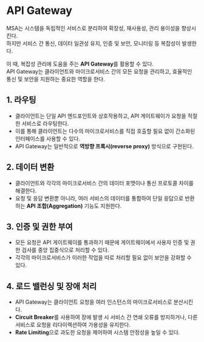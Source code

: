 # API Gateway

MSA는 시스템을 독립적인 서비스로 분리하여 확장성, 재사용성, 관리 용이성을 향상시킨다.  
하지만 서비스 간 통신, 데이터 일관성 유지, 인증 및 보안, 모니터링 등 복잡성이 발생한다.

이 때, 복잡성 관리에 도움을 주는 **API Gateway**를 활용할 수 있다.  
API Gateway는 클라이언트와 마이크로서비스 간의 모든 요청을 관리하고, 효율적인 통신 및 보안을 지원하는 중요한 역할을 한다.

## 1. 라우팅
- 클라이언트는 단일 API 엔드포인트와 상호작용하고, API 게이트웨이가 요청을 적절한 서비스로 라우팅한다.
- 이를 통해 클라이언트는 다수의 마이크로서비스를 직접 호출할 필요 없이 간소화된 인터페이스를 사용할 수 있다.
- API Gateway는 일반적으로 **역방향 프록시(reverse proxy)** 방식으로 구현된다.
 
## 2. 데이터 변환
- 클라이언트와 각각의 마이크로서비스 간의 데이터 포맷이나 통신 프로토콜 차이를 해결한다.
- 요청 및 응답 변환뿐 아니라, 여러 서비스의 데이터를 통합하여 단일 응답으로 반환하는 **API 조합(Aggregation)** 기능도 지원한다.

## 3. 인증 및 권한 부여
- 모든 요청은 API 게이트웨이를 통과하기 때문에 게이트웨이에서 사용자 인증 및 권한 검사를 중앙 집중식으로 처리할 수 있다.
- 각각의 마이크로서비스가 이러한 작업을 따로 처리할 필요 없이 보안을 강화할 수 있다.

## 4. 로드 밸런싱 및 장애 처리
- API Gateway는 클라이언트 요청을 여러 인스턴스의 마이크로서비스로 분산시킨다. 
- **Circuit Breaker**를 사용하여 장애 발생 시 서비스 간 연쇄 오류를 방지하거나, 다른 서비스로 요청을 리다이렉션하여 가용성을 유지한다.
- **Rate Limiting**으로 과도한 요청을 제어하여 시스템 안정성을 높일 수 있다.